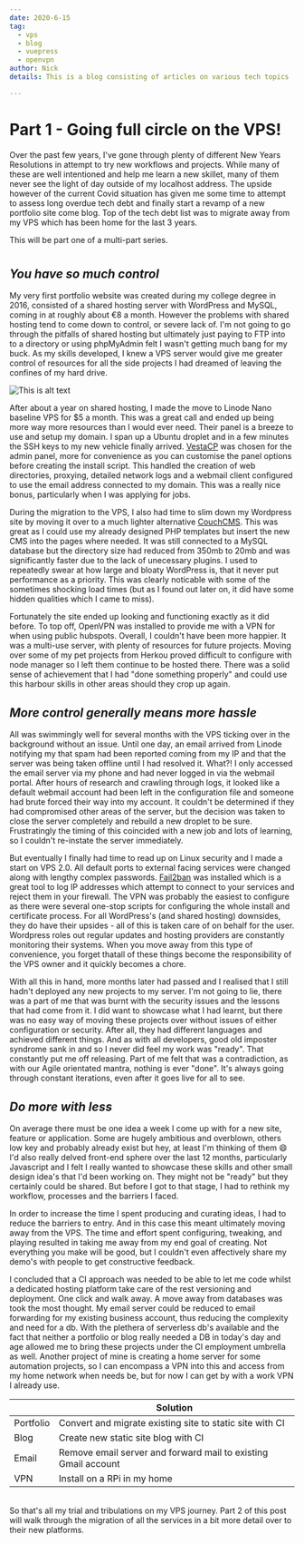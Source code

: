 ```yaml
---
date: 2020-6-15
tag: 
  - vps
  - blog
  - vuepress
  - openvpn
author: Nick  
details: This is a blog consisting of articles on various tech topics

---
```


# Part 1 - Going full circle on the VPS!

 Over the past few years, I've gone through plenty of different New Years Resolutions in attempt to try new workflows and projects. While many of these are well intentioned and help me learn a new skillet, many of them never see the light of day outside of my localhost address. The upside however of the current Covid situation has given me some time to attempt to assess long overdue tech debt and finally start a revamp of a new portfolio site come blog. Top of the tech debt list was to migrate away from my VPS which has been home for the last 3 years.

 This will be part one of a multi-part series. 

# # 

## *You have so much control*


My very first portfolio website was created during my college degree in 2016, consisted of a shared hosting server with WordPress and MySQL, coming in at roughly about €8 a month. However the problems with shared hosting tend to come down to control, or severe lack of. I'm not going to go through the pitfalls of shared hosting but ultimately just paying to FTP into to a directory or using phpMyAdmin felt I wasn't getting much bang for my buck. As my skills developed, I knew a VPS server would give me greater control of resources for all the side projects I had dreamed of leaving the confines of my hard drive.


![This is alt text](https://images.unsplash.com/photo-1558494949-ef010cbdcc31?ixlib=rb-1.2.1&ixid=eyJhcHBfaWQiOjEyMDd9&auto=format&fit=crop&w=2382&q=80)


After about a year on shared hosting, I made the move to Linode Nano baseline VPS for $5 a month. This was a great call and ended up being more way more resources than I would ever need. Their panel is a breeze to use and setup my domain. I span up a Ubuntu droplet and in a few minutes the SSH keys to my new vehicle finally arrived. [VestaCP](https://vestacp.com/install/) was chosen for the admin panel, more for convenience as you can customise the panel options before creating the install script.  This handled the creation of web directories, proxying, detailed network logs and a webmail client configured to use the email address connected to my domain. This was a really nice bonus, particularly when I was applying for jobs. 



During the migration to the VPS, I also had time to slim down my Wordpress site by moving it over to a much lighter alternative [CouchCMS](https://www.couchcms.com/). This was great as I could use my already designed PHP templates but insert the new CMS into the pages where needed. It was still connected to a MySQL database but the directory size had reduced from 350mb to 20mb and was significantly faster due to the lack of unecessary plugins. I used to repeatedly swear at how large and bloaty WordPress is, that it never put performance as a priority. This was clearly noticable with some of the sometimes shocking load times (but as I found out later on, it did have some hidden qualities  which I came to miss).  

Fortunately the site ended up looking and functioning exactly as it did before. To top off, OpenVPN was installed to provide me with a VPN for when using public hubspots. Overall, I couldn't have been more happier. It was a multi-use server, with plenty of resources for future projects. Moving over some of my pet projects from Herkou proved difficult to configure with node manager so I left them continue to be hosted there. There was a solid sense of achievement that I had "done something properly" and could use this harbour skills in other areas should they crop up again. 

## *More control generally means more hassle*

All was swimmingly well for several months with the VPS ticking over in the background without an issue. Until one day, an email arrived from Linode notifying my that spam had been reported coming from my IP and that the server was being taken offline until I had resolved it. What?! I only accessed the email server via my phone and had never logged in via the webmail portal. After hours of research and crawling through logs, it looked like a default webmail account had been left in the configuration file and someone had brute forced their way into my account. It couldn't be determined if they had compromised other areas of the server, but the decision was taken to close the server completely and rebuild a new droplet to be sure.  Frustratingly the timing of this coincided with a new job and lots of learning, so I couldn't re-instate the server immediately. 

But eventually I finally had time to read up on Linux security and I made a start on VPS 2.0. All default ports to external facing services were changed along with lengthy complex passwords. [Fail2ban](https://www.fail2ban.org/wiki/index.php/Main_Page) was installed which is a great tool to log IP addresses which attempt to connect to your services and reject them in your firewall. The VPN was probably the easiest to configure as there were several one-stop scripts for configuring the whole install and certificate process. For all WordPress's (and shared hosting) downsides, they do have their upsides - all of this is taken care of on behalf for the user. Wordpress roles out regular updates and hosting providers are constantly monitoring their systems. When you move away from this type of convenience, you forget thatall of these things become the responsibility of the VPS owner and it quickly becomes a chore.  

With all this in hand, more months later had passed and I realised that I still hadn't deployed any new projects to my server. I'm not going to lie, there was a part of me that was burnt with the security issues and the lessons that had come from it. I did want to showcase what I had learnt, but there was no easy way of moving these projects over without issues of either configuration or security. After all, they had different languages and achieved different things. And as with all developers, good old imposter syndrome sank in and so I never did feel my work was "ready". That constantly put me off releasing. Part of me felt that was a contradiction, as with our Agile orientated mantra, nothing is ever "done". It's always going through constant iterations, even after it goes live for all to see.

## *Do more with less*

On average there must be one idea a week I come up with for a new site, feature or application. Some are hugely ambitious and overblown, others low key and probably already exist but hey, at least I'm thinking of them :smile:  I'd also really delved front-end sphere over the last 12 months, particularly Javascript and I felt I really wanted to showcase these skills and other small design idea's that I'd been working on. They might not be "ready" but they certainly could be shared. But before I got to that stage, I had to rethink my workflow, processes and the barriers I faced.

In order to increase the time I spent producing and curating ideas, I had to reduce the barriers to entry. And in this case this meant ultimately moving away from the VPS. The time and effort spent configuring, tweaking, and playing resulted in taking me away from my end goal of creating. Not everything you make will be good, but I couldn't even affectively share my demo's with people to get constructive feedback. 


I concluded that a CI approach was needed to be able to let me code whilst a dedicated hosting platform take care of the rest versioning and deployment. One click and walk away. A move away from databases was took the most thought. My email server could be reduced to email forwarding for my existing business account, thus reducing the complexity and need for a db. With the plethera of serverless db's available and the fact that neither a portfolio or blog really needed a DB in today's day and age allowed me to bring these projects under the CI employment umbrella as well. Another project of mine is creating a home server for some automation projects, so I can encompass a VPN into this and access from my home network when needs be, but for now I can get by with a work VPN I already use.


|    | Solution |
| -- | ------- |
| Portfolio   | Convert and migrate existing site to static site with CI |
| Blog   | Create new static site blog with CI |
| Email | Remove email server and forward mail to existing Gmail account |
| VPN   | Install on a RPi in my home |  
  
\
So that's all my trial and tribulations on my VPS journey. Part 2 of this post will walk through the migration of all the services in a bit more detail over to their new platforms. 